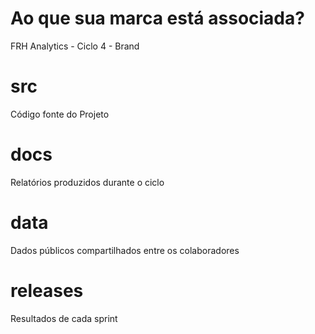Ao que sua marca está associada?
================================

FRH Analytics - Ciclo 4 - Brand

# src

Código fonte do Projeto

# docs

Relatórios produzidos durante o ciclo

# data

Dados públicos compartilhados entre os colaboradores

# releases

Resultados de cada sprint